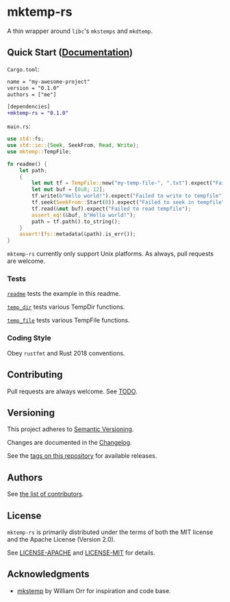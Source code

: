# mktemp-rs

A thin wrapper around `libc`'s `mkstemps` and `mkdtemp`.

## Quick Start ([Documentation](https://docs.rs/mktemp-rs))

`Cargo.toml`:
```diff
name = "my-awesome-project"
version = "0.1.0"
authors = ["me"]

[dependencies]
+mktemp-rs = "0.1.0"
```

`main.rs`:
```rust
use std::fs;
use std::io::{Seek, SeekFrom, Read, Write};
use mktemp::TempFile;

fn readme() {
    let path;
    {
        let mut tf = TempFile::new("my-temp-file-", ".txt").expect("Failed to create tempfile");
        let mut buf = [0u8; 12];
        tf.write(b"Hello world!").expect("Failed to write to tempfile");
        tf.seek(SeekFrom::Start(0)).expect("Failed to seek in tempfile");
        tf.read(&mut buf).expect("Failed to read tempfile");
        assert_eq!(&buf, b"Hello world!");
        path = tf.path().to_string();
    }
    assert!(fs::metadata(&path).is_err());
}
```

`mktemp-rs` currently only support Unix platforms. As always, pull requests are welcome.

### Tests

[`readme`](tests/readme.rs) tests the example in this readme.

[`temp_dir`](tests/temp_dir.rs) tests various TempDir functions.

[`temp_file`](tests/temp_file.rs) tests various TempFile functions.

### Coding Style

Obey `rustfmt` and Rust 2018 conventions.

## Contributing

Pull requests are always welcome. See [TODO](TODO.md).

## Versioning

This project adheres to [Semantic Versioning](https://semver.org/spec/v2.0.0.html).

Changes are documented in the [Changelog](CHANGELOG.md).

See the [tags on this repository](https://github.com/owenthewizard/mktemp-rs/tags) for available releases.

## Authors

See [the list of contributors](https://github.com/owenthewizard/mktemp-rs/contributors).

## License

`mktemp-rs` is primarily distributed under the terms of both the MIT license and the Apache License (Version 2.0).

See [LICENSE-APACHE](LICENSE-APACHE.md) and [LICENSE-MIT](LICENSE-MIT.md) for details.

## Acknowledgments

* [mkstemp](https://gitlab.com/worr/mkstemp) by William Orr for inspiration and code base.
